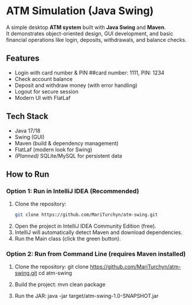 # ATM Simulation (Java Swing)

A simple desktop **ATM system** built with **Java Swing** and **Maven**.  
It demonstrates object-oriented design, GUI development, and basic financial operations like login, deposits, withdrawals, and balance checks.

## Features
- Login with card number & PIN  ##card number: 1111, PIN: 1234
- Check account balance  
- Deposit and withdraw money (with error handling)  
- Logout for secure session  
- Modern UI with FlatLaf  

##  Tech Stack
- Java 17/18  
- Swing (GUI)  
- Maven (build & dependency management)  
- FlatLaf (modern look for Swing)  
- *(Planned)* SQLite/MySQL for persistent data  

##  How to Run
### Option 1: Run in IntelliJ IDEA (Recommended)
1. Clone the repository:
   ```bash
   git clone https://github.com/MariTurchyn/atm-swing.git
2. Open the project in IntelliJ IDEA Community Edition (free).
3. IntelliJ will automatically detect Maven and download dependencies.
4. Run the Main class (click the green button).

### Option 2: Run from Command Line (requires Maven installed)

1. Clone the repository:
  git clone https://github.com/MariTurchyn/atm-swing.git
  cd atm-swing

2. Build the project:
  mvn clean package

3. Run the JAR:
  java -jar target/atm-swing-1.0-SNAPSHOT.jar
